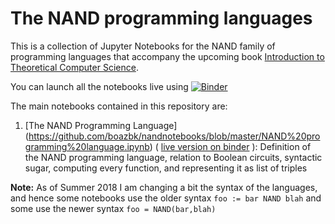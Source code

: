 # The NAND programming languages

This is a collection of Jupyter Notebooks for the NAND family of programming languages that accompany the upcoming book [Introduction to Theoretical Computer Science](http://introtcs.org).

You can launch all the notebooks live using [![Binder](https://mybinder.org/badge.svg)](https://mybinder.org/v2/gh/boazbk/nandnotebooks/master)

The main notebooks contained in this repository are:

1. [The NAND Programming Language] (https://github.com/boazbk/nandnotebooks/blob/master/NAND%20programming%20language.ipynb)  (   [live version on binder](https://hub.mybinder.org/user/boazbk-nandnotebooks-221ipnov/notebooks/NAND%20programming%20language.ipynb) ): Definition of the NAND programming language, relation to Boolean circuits, syntactic sugar, computing every function, and representing it as list of triples


__Note:__ As of Summer 2018 I am changing a bit the syntax of the languages, and hence some notebooks use the older syntax `foo := bar NAND blah` and some use the newer syntax `foo = NAND(bar,blah)`
